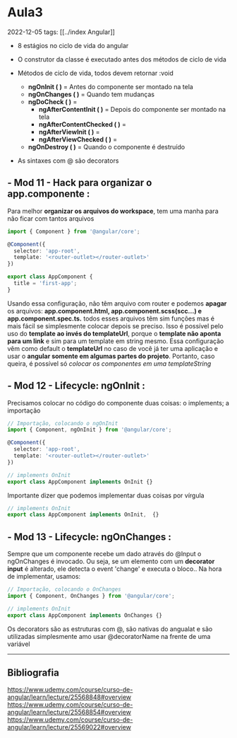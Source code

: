 # Aula3
2022-12-05
tags: [[../index Angular]]

* 8 estágios no ciclo de vida do angular
* O construtor da classe é executado antes dos métodos de ciclo de vida
* Métodos de ciclo de vida, todos devem retornar :void
	* **ngOnInit ( )** = Antes do componente ser montado na tela
	* **ngOnChanges ( )** = Quando tem mudanças
	* **ngDoCheck ( )** = 
		* **ngAfterContentInit ( )** = Depois do componente ser montado na tela
		* **ngAfterContentChecked ( )** =
		* **ngAfterViewInit ( )** =
		*  **ngAfterViewChecked ( )** =
	* **ngOnDestroy ( )** = Quando o componente é destruído

 * As sintaxes com @ são decorators


## - Mod 11 - Hack para organizar o app.componente :

Para melhor **organizar os arquivos do workspace**, tem uma manha para não ficar com tantos arquivos

~~~ts
import { Component } from '@angular/core';

@Component({
  selector: 'app-root',
  template: '<router-outlet></router-outlet>'
})

export class AppComponent {
  title = 'first-app';
}
~~~

Usando essa configuração, não têm arquivo com router e podemos **apagar** os arquivos: **app.component.html, app.component.scss(scc...) e app.component.spec.ts.** todos esses arquivos têm sim funções mas é mais fácil se simplesmente colocar depois se preciso.
Isso é possível pelo uso do **template ao invés do templateUrl**, porque o **template não aponta para um link** e sim para um template em string mesmo. Essa configuração vêm como default o **templateUrl** no caso de você já ter uma aplicação e usar o **angular somente em algumas partes do projeto**. Portanto, caso queira, é possível só *colocar os componentes em uma templateString*

## - Mod 12 - Lifecycle: ngOnInit :

Precisamos colocar no código do componente duas coisas: o implements; a importação
~~~ts
// Importação, colocando o ngOnInit
import { Component, ngOnInit } from '@angular/core';

@Component({
  selector: 'app-root',
  template: '<router-outlet></router-outlet>'
})

// implements OnInit
export class AppComponent implements OnInit {}
~~~

Importante dizer que podemos implementar duas coisas por vírgula
~~~ts
// implements OnInit
export class AppComponent implements OnInit,  {}
~~~

## - Mod 13 - Lifecycle: ngOnChanges :

Sempre que um componente recebe um dado através do @lnput o ngOnChanges é invocado. Ou seja, se um elemento com um  **decorator input** é alterado, ele detecta o event 'change' e executa o bloco.. Na hora de implementar, usamos:
~~~ts
// Importação, colocando o OnChanges
import { Component, OnChanges } from '@angular/core';

// implements OnInit
export class AppComponent implements OnChanges {}
~~~

Os decorators são as estruturas com @, são nativas do angualat e são utilizadas simplesmente amo usar @decoratorName na frente de uma variável


-----------------------------------------------
## Bibliografia

https://www.udemy.com/course/curso-de-angular/learn/lecture/25568848#overview
https://www.udemy.com/course/curso-de-angular/learn/lecture/25568854#overview
https://www.udemy.com/course/curso-de-angular/learn/lecture/25569022#overview